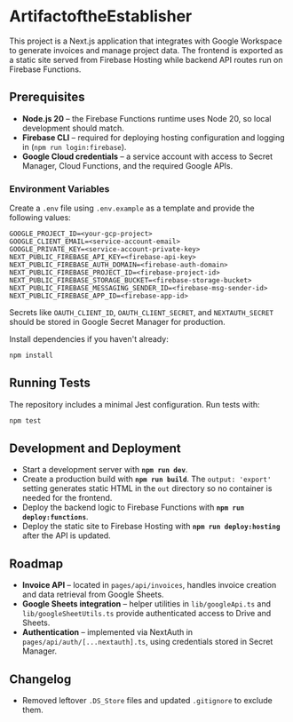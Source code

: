 # ArtifactoftheEstablisher

This project is a Next.js application that integrates with Google Workspace to
generate invoices and manage project data. The frontend is exported as a static
site served from Firebase Hosting while backend API routes run on Firebase
Functions.

## Prerequisites

- **Node.js 20** – the Firebase Functions runtime uses Node 20, so local
  development should match.
- **Firebase CLI** – required for deploying hosting configuration and logging
  in (`npm run login:firebase`).
- **Google Cloud credentials** – a service account with access to Secret
  Manager, Cloud Functions, and the required Google APIs.

### Environment Variables

Create a `.env` file using `.env.example` as a template and provide the
following values:

```
GOOGLE_PROJECT_ID=<your-gcp-project>
GOOGLE_CLIENT_EMAIL=<service-account-email>
GOOGLE_PRIVATE_KEY=<service-account-private-key>
NEXT_PUBLIC_FIREBASE_API_KEY=<firebase-api-key>
NEXT_PUBLIC_FIREBASE_AUTH_DOMAIN=<firebase-auth-domain>
NEXT_PUBLIC_FIREBASE_PROJECT_ID=<firebase-project-id>
NEXT_PUBLIC_FIREBASE_STORAGE_BUCKET=<firebase-storage-bucket>
NEXT_PUBLIC_FIREBASE_MESSAGING_SENDER_ID=<firebase-msg-sender-id>
NEXT_PUBLIC_FIREBASE_APP_ID=<firebase-app-id>
```

Secrets like `OAUTH_CLIENT_ID`, `OAUTH_CLIENT_SECRET`, and `NEXTAUTH_SECRET`
should be stored in Google Secret Manager for production.

Install dependencies if you haven't already:

```bash
npm install
```

## Running Tests

The repository includes a minimal Jest configuration. Run tests with:

```bash
npm test
```

## Development and Deployment

- Start a development server with **`npm run dev`**.
- Create a production build with **`npm run build`**. The `output: 'export'` setting generates static HTML in the `out` directory so no container is needed for the frontend.
- Deploy the backend logic to Firebase Functions with **`npm run deploy:functions`**.
- Deploy the static site to Firebase Hosting with **`npm run deploy:hosting`** after the API is updated.

## Roadmap

- **Invoice API** – located in `pages/api/invoices`, handles invoice creation
  and data retrieval from Google Sheets.
- **Google Sheets integration** – helper utilities in `lib/googleApi.ts` and
  `lib/googleSheetUtils.ts` provide authenticated access to Drive and Sheets.
- **Authentication** – implemented via NextAuth in
  `pages/api/auth/[...nextauth].ts`, using credentials stored in Secret
  Manager.

## Changelog
- Removed leftover `.DS_Store` files and updated `.gitignore` to exclude them.
